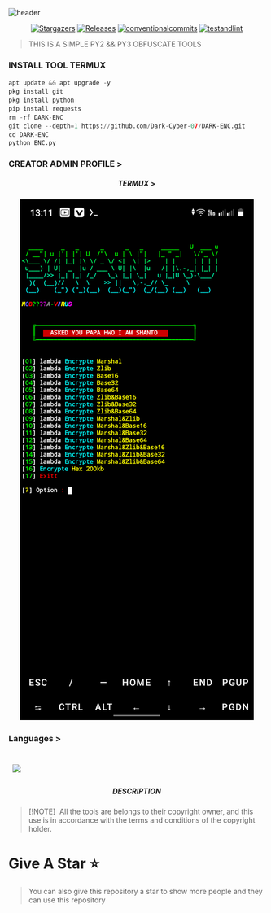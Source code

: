 ![header](https://capsule-render.vercel.app/api?type=waving&color=auto&height=300&section=header&text=DARK%20ENC&fontSize=90&animation=fadeIn&fontAlignY=38&desc=THIS%20IS%20PY%20OBFUSCATE%20TOOLS%20%20%20&descAlignY=51&descAlign=62)
</p>
   <p align="center">
      <a href="https://github.com/Dark-Cyber-07/DARK-ENC/stargazers">
      <img alt="Stargazers" src="https://img.shields.io/github/stars/Dark-Cyber-07/DARK-ENC?style=for-the-badge&logo=github&color=f4dbd6&logoColor=D9E0EE&labelColor=302D41"></a>
      <a href="https://github.com/Dark-Cyber-07/DARK-ENC/releases/latest">
      <img alt="Releases" src="https://img.shields.io/github/release/Dark-Cyber-07/DARK-ENC?style=for-the-badge&logo=semantic-release&color=f5bde6&logoColor=D9E0EE&labelColor=302D41"/></a>
      <a href="https://www.conventionalcommits.org/en/v1.0.0/">
      <img alt="conventionalcommits" src="https://img.shields.io/badge/Conventional%20Commits-1.0.0-%23FE5196?style=for-the-badge&logo=conventionalcommits&color=ee99a0&logoColor=D9E0EE&labelColor=302D41"></a>
      <a href="https://github.com/Dark-Cyber-07/DARK-ENC/actions/workflows/github-action.yml">
      <img alt="testandlint" src="https://img.shields.io/github/actions/workflow/status/vn7n24fzkq/github-profile-summary-cards/test-and-lint.yml?branch=main&label=Test%20and%20Lint&style=for-the-badge&color=a6da95"></a>
   </p>

> THIS IS A SIMPLE  PY2 && PY3 OBFUSCATE  TOOLS 




### INSTALL TOOL TERMUX
```python
apt update && apt upgrade -y
pkg install git
pkg install python
pip install requests
rm -rf DARK-ENC
git clone --depth=1 https://github.com/Dark-Cyber-07/DARK-ENC.git
cd DARK-ENC
python ENC.py
```
### CREATOR ADMIN PROFILE >



<h5 align="center"><b>TERMUX > </b></h5>

<p align="center"><img src="IMG.png">

### Languages >

</a>

<br>
<a href="https://github.com/Dark-Cyber-07/DARK-ENC">
  <img align="center" style="margin:0.5rem" src="https://github-readme-stats.vercel.app/api/pin/?username=Dark-Cyber-07&repo=DARK-ENC&title_color=ffffff&text_color=c9cacc&icon_color=4AB197&bg_color=1A2B34" />
</a>

<h5 align="center"><b>DESCRIPTION</b></h5>

> [!NOTE]  
> All the tools are belongs to their copyright owner, and this use is in accordance with the terms and conditions of the copyright holder.

# Give A Star ⭐

> You can also give this repository a star to show more people and they can use this repository
